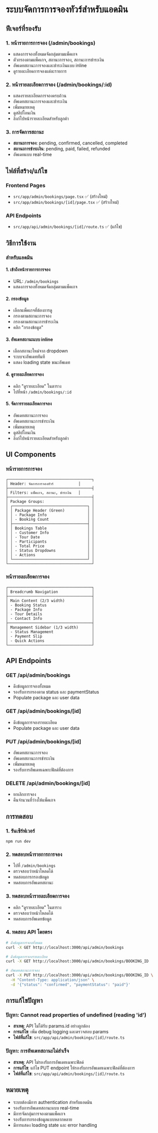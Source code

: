 # ระบบจัดการการจองทัวร์สำหรับแอดมิน

## ฟีเจอร์ที่รองรับ

### 1. **หน้ารายการการจอง (/admin/bookings)**
- แสดงการจองทั้งหมดจัดกลุ่มตามแพ็คเกจ
- ตัวกรองตามแพ็คเกจ, สถานะการจอง, สถานะการชำระเงิน
- อัพเดทสถานะการจองและชำระเงินแบบ inline
- ดูรายละเอียดการจองแต่ละรายการ

### 2. **หน้ารายละเอียดการจอง (/admin/bookings/:id)**
- แสดงรายละเอียดการจองครบถ้วน
- อัพเดทสถานะการจองและชำระเงิน
- เพิ่มหมายเหตุ
- ดูสลิปโอนเงิน
- ลิงก์ไปหน้ารายละเอียดสำหรับลูกค้า

### 3. **การจัดการสถานะ**
- **สถานะการจอง**: pending, confirmed, cancelled, completed
- **สถานะการชำระเงิน**: pending, paid, failed, refunded
- อัพเดทแบบ real-time

## ไฟล์ที่สร้าง/แก้ไข

### **Frontend Pages**
- `src/app/admin/bookings/page.tsx` ✅ (สร้างใหม่)
- `src/app/admin/bookings/[id]/page.tsx` ✅ (สร้างใหม่)

### **API Endpoints**
- `src/app/api/admin/bookings/[id]/route.ts` ✅ (แก้ไข)

## วิธีการใช้งาน

### **สำหรับแอดมิน**

#### 1. **เข้าถึงหน้ารายการการจอง**
- URL: `/admin/bookings`
- แสดงการจองทั้งหมดจัดกลุ่มตามแพ็คเกจ

#### 2. **กรองข้อมูล**
- เลือกแพ็คเกจที่ต้องการดู
- กรองตามสถานะการจอง
- กรองตามสถานะการชำระเงิน
- คลิก "กรองข้อมูล"

#### 3. **อัพเดทสถานะแบบ inline**
- เลือกสถานะใหม่จาก dropdown
- ระบบจะอัพเดททันที
- แสดง loading state ขณะอัพเดท

#### 4. **ดูรายละเอียดการจอง**
- คลิก "ดูรายละเอียด" ในตาราง
- ไปที่หน้า `/admin/bookings/:id`

#### 5. **จัดการรายละเอียดการจอง**
- อัพเดทสถานะการจอง
- อัพเดทสถานะการชำระเงิน
- เพิ่มหมายเหตุ
- ดูสลิปโอนเงิน
- ลิงก์ไปหน้ารายละเอียดสำหรับลูกค้า

## UI Components

### **หน้ารายการการจอง**
```
┌─────────────────────────────────────┐
│ Header: จัดการการจองทัวร์           │
├─────────────────────────────────────┤
│ Filters: แพ็คเกจ, สถานะ, ชำระเงิน   │
├─────────────────────────────────────┤
│ Package Groups:                     │
│ ┌─────────────────────────────────┐ │
│ │ Package Header (Green)          │ │
│ │ - Package Info                  │ │
│ │ - Booking Count                 │ │
│ ├─────────────────────────────────┤ │
│ │ Bookings Table                  │ │
│ │ - Customer Info                 │ │
│ │ - Tour Date                     │ │
│ │ - Participants                  │ │
│ │ - Total Price                   │ │
│ │ - Status Dropdowns              │ │
│ │ - Actions                       │ │
│ └─────────────────────────────────┘ │
└─────────────────────────────────────┘
```

### **หน้ารายละเอียดการจอง**
```
┌─────────────────────────────────────┐
│ Breadcrumb Navigation               │
├─────────────────────────────────────┤
│ Main Content (2/3 width)            │
│ - Booking Status                    │
│ - Package Info                      │
│ - Tour Details                      │
│ - Contact Info                      │
├─────────────────────────────────────┤
│ Management Sidebar (1/3 width)      │
│ - Status Management                 │
│ - Payment Slip                      │
│ - Quick Actions                     │
└─────────────────────────────────────┘
```

## API Endpoints

### **GET /api/admin/bookings**
- ดึงข้อมูลการจองทั้งหมด
- รองรับการกรองตาม status และ paymentStatus
- Populate package และ user data

### **GET /api/admin/bookings/[id]**
- ดึงข้อมูลการจองรายละเอียด
- Populate package และ user data

### **PUT /api/admin/bookings/[id]**
- อัพเดทสถานะการจอง
- อัพเดทสถานะการชำระเงิน
- เพิ่มหมายเหตุ
- รองรับการอัพเดทเฉพาะฟิลด์ที่ต้องการ

### **DELETE /api/admin/bookings/[id]**
- ยกเลิกการจอง
- คืนจำนวนที่ว่างให้แพ็คเกจ

## การทดสอบ

### 1. **รันเซิร์ฟเวอร์**
```bash
npm run dev
```

### 2. **ทดสอบหน้ารายการการจอง**
- ไปที่ `/admin/bookings`
- ตรวจสอบว่าหน้าโหลดได้
- ทดสอบการกรองข้อมูล
- ทดสอบการอัพเดทสถานะ

### 3. **ทดสอบหน้ารายละเอียดการจอง**
- คลิก "ดูรายละเอียด" ในตาราง
- ตรวจสอบว่าหน้าโหลดได้
- ทดสอบการอัพเดทข้อมูล

### 4. **ทดสอบ API โดยตรง**
```bash
# ดึงข้อมูลการจองทั้งหมด
curl -X GET http://localhost:3000/api/admin/bookings

# ดึงข้อมูลการจองรายละเอียด
curl -X GET http://localhost:3000/api/admin/bookings/BOOKING_ID

# อัพเดทสถานะการจอง
curl -X PUT http://localhost:3000/api/admin/bookings/BOOKING_ID \
  -H "Content-Type: application/json" \
  -d '{"status": "confirmed", "paymentStatus": "paid"}'
```

## การแก้ไขปัญหา

### **ปัญหา: Cannot read properties of undefined (reading 'id')**
- **สาเหตุ**: API ไม่ได้รับ params.id อย่างถูกต้อง
- **การแก้ไข**: เพิ่ม debug logging และตรวจสอบ params
- **ไฟล์ที่แก้ไข**: `src/app/api/admin/bookings/[id]/route.ts`

### **ปัญหา: การอัพเดทสถานะไม่สำเร็จ**
- **สาเหตุ**: API ไม่รองรับการอัพเดทเฉพาะฟิลด์
- **การแก้ไข**: แก้ไข PUT endpoint ให้รองรับการอัพเดทเฉพาะฟิลด์ที่ต้องการ
- **ไฟล์ที่แก้ไข**: `src/app/api/admin/bookings/[id]/route.ts`

## หมายเหตุ
- ระบบต้องมีการ authentication สำหรับแอดมิน
- รองรับการอัพเดทสถานะแบบ real-time
- มีการจัดกลุ่มการจองตามแพ็คเกจ
- รองรับการกรองข้อมูลแบบหลากหลาย
- มีการแสดง loading state และ error handling
